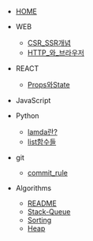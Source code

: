 * [HOME](/)
* WEB
    * [CSR_SSR개념](/WEB/CSR_SSR.md)
    * [HTTP_와_브라우저](/WEB/about_HTTP.md)

* REACT
    * [Props와State](/REACT/Props와State.md)


* JavaScript

* Python
    * [lamda란?](/Python/lamda.md)
    * [list함수들](/Python/list_func.md)

* git
    * [commit_rule](/GIT/commit형식.md)

* Algorithms
    * [README](/[프로그래머스]Algorithms/Algorithms.md)
    * [Stack-Queue](/[프로그래머스]Algorithms/stack-queue/python_stack_q.md)
    * [Sorting](/[프로그래머스]Algorithms/sorting.md)
    * [Heap](/[프로그래머스]Algorithms/heap.md)


    
    
    
    
    <!-- * [JS로 힙 구현](/JS/heap_by_JS.js) -->

<!-- * Algorithms
    *[문제_모아보기](/Algorithms.md)
    * HASH
        * [not_completed_player](/Algorithms/not_completed_player.md)
        * [coustume](/Algorithms/coustume.md)

    * Stack&Queue
        * [스택-큐 개념](/Algorigthms/python_stack_q.md)
        * [project_speed](/Algorithms/project_speed.md) -->
